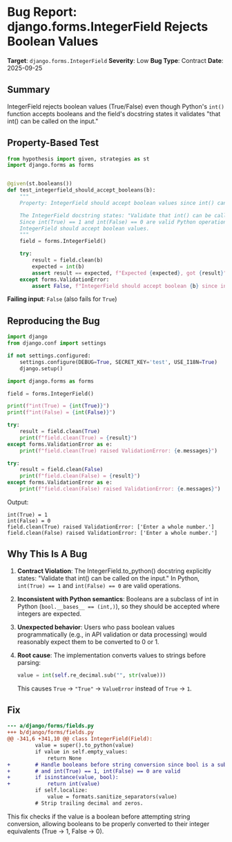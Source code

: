 # Bug Report: django.forms.IntegerField Rejects Boolean Values

**Target**: `django.forms.IntegerField`
**Severity**: Low
**Bug Type**: Contract
**Date**: 2025-09-25

## Summary

IntegerField rejects boolean values (True/False) even though Python's `int()` function accepts booleans and the field's docstring states it validates "that int() can be called on the input."

## Property-Based Test

```python
from hypothesis import given, strategies as st
import django.forms as forms


@given(st.booleans())
def test_integerfield_should_accept_booleans(b):
    """
    Property: IntegerField should accept boolean values since int() can be called on booleans.

    The IntegerField docstring states: "Validate that int() can be called on the input."
    Since int(True) == 1 and int(False) == 0 are valid Python operations,
    IntegerField should accept boolean values.
    """
    field = forms.IntegerField()

    try:
        result = field.clean(b)
        expected = int(b)
        assert result == expected, f"Expected {expected}, got {result}"
    except forms.ValidationError:
        assert False, f"IntegerField should accept boolean {b} since int({b}) == {int(b)}"
```

**Failing input**: `False` (also fails for `True`)

## Reproducing the Bug

```python
import django
from django.conf import settings

if not settings.configured:
    settings.configure(DEBUG=True, SECRET_KEY='test', USE_I18N=True)
    django.setup()

import django.forms as forms

field = forms.IntegerField()

print(f"int(True) = {int(True)}")
print(f"int(False) = {int(False)}")

try:
    result = field.clean(True)
    print(f"field.clean(True) = {result}")
except forms.ValidationError as e:
    print(f"field.clean(True) raised ValidationError: {e.messages}")

try:
    result = field.clean(False)
    print(f"field.clean(False) = {result}")
except forms.ValidationError as e:
    print(f"field.clean(False) raised ValidationError: {e.messages}")
```

Output:
```
int(True) = 1
int(False) = 0
field.clean(True) raised ValidationError: ['Enter a whole number.']
field.clean(False) raised ValidationError: ['Enter a whole number.']
```

## Why This Is A Bug

1. **Contract Violation**: The IntegerField.to_python() docstring explicitly states: "Validate that int() can be called on the input." In Python, `int(True) == 1` and `int(False) == 0` are valid operations.

2. **Inconsistent with Python semantics**: Booleans are a subclass of int in Python (`bool.__bases__ == (int,)`), so they should be accepted where integers are expected.

3. **Unexpected behavior**: Users who pass boolean values programmatically (e.g., in API validation or data processing) would reasonably expect them to be converted to 0 or 1.

4. **Root cause**: The implementation converts values to strings before parsing:
   ```python
   value = int(self.re_decimal.sub("", str(value)))
   ```
   This causes `True` → `"True"` → `ValueError` instead of `True` → `1`.

## Fix

```diff
--- a/django/forms/fields.py
+++ b/django/forms/fields.py
@@ -341,6 +341,10 @@ class IntegerField(Field):
         value = super().to_python(value)
         if value in self.empty_values:
             return None
+        # Handle booleans before string conversion since bool is a subclass of int
+        # and int(True) == 1, int(False) == 0 are valid
+        if isinstance(value, bool):
+            return int(value)
         if self.localize:
             value = formats.sanitize_separators(value)
         # Strip trailing decimal and zeros.
```

This fix checks if the value is a boolean before attempting string conversion, allowing booleans to be properly converted to their integer equivalents (True → 1, False → 0).